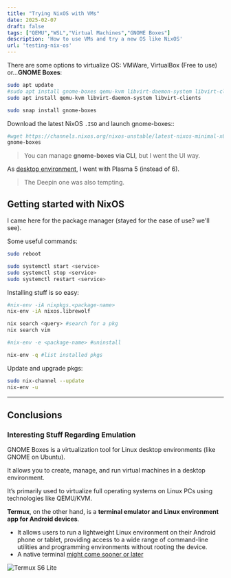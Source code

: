 ```yaml
---
title: "Trying NixOS with VMs"
date: 2025-02-07
draft: false
tags: ["QEMU","WSL","Virtual Machines","GNOME Boxes"]
description: 'How to use VMs and try a new OS like NixOS'
url: 'testing-nix-os'
---
```


There are some options to virtualize OS: VMWare, VirtualBox (Free to use) or...**GNOME Boxes**:

```sh
sudo apt update
#sudo apt install gnome-boxes qemu-kvm libvirt-daemon-system libvirt-clients
sudo apt install qemu-kvm libvirt-daemon-system libvirt-clients

sudo snap install gnome-boxes
```

Download the latest NixOS `.ISO` and launch gnome-boxes::

```sh
#wget https://channels.nixos.org/nixos-unstable/latest-nixos-minimal-x86_64-linux.iso -O nixos.iso
gnome-boxes
```

> You can manage **gnome-boxes via CLI**, but I went the UI way.

As [desktop environment](https://wiki.nixos.org/wiki/Category:Desktop_environment), I went with Plasma 5 (instead of 6).

> The Deepin one was also tempting.

## Getting started with NixOS

I came here for the package manager (stayed for the ease of use? we'll see).

Some useful commands:

```sh
sudo reboot

sudo systemctl start <service>
sudo systemctl stop <service>
sudo systemctl restart <service>
```

Installing stuff is so easy:

```sh
#nix-env -iA nixpkgs.<package-name>
nix-env -iA nixos.librewolf

nix search <query> #search for a pkg
nix search vim

#nix-env -e <package-name> #uninstall

nix-env -q #list installed pkgs
```

Update and upgrade pkgs:

```sh
sudo nix-channel --update
nix-env -u
```

---

## Conclusions



### Interesting Stuff Regarding Emulation

GNOME Boxes is a virtualization tool for Linux desktop environments (like GNOME on Ubuntu).

It allows you to create, manage, and run virtual machines in a desktop environment.

It’s primarily used to virtualize full operating systems on Linux PCs using technologies like QEMU/KVM.

**Termux**, on the other hand, is a **terminal emulator and Linux environment app for Android devices**.

* It allows users to run a lightweight Linux environment on their Android phone or tablet, providing access to a wide range of command-line utilities and programming environments without rooting the device.
* A native terminal [might come sooner or later](https://www.androidpolice.com/android-linux-terminal/)


![Termux S6 Lite](/blog_img/outro/termux-s6lite.png)